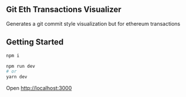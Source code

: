 ## Git Eth Transactions Visualizer

Generates a git commit style visualization but for ethereum transactions


## Getting Started

```bash
npm i
```

```bash
npm run dev
# or
yarn dev
```

Open [http://localhost:3000](http://localhost:3000)